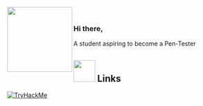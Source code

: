 <img src="https://media.giphy.com/media/edC973xZRBMdCzTuVl/giphy.gif" width="150" align="left"><br>

### Hi there,

A student aspiring to become a Pen-Tester






## <img height="50" src="https://cdnb.artstation.com/p/assets/images/images/017/674/725/original/alvin-aniwa-wolf-running.gif?1556903191"/> Links <br>
[![TryHackMe](https://img.shields.io/badge/-TryHackMe-212C42?logo=TryHackMe)](https://tryhackme.com/p/kyluc)


